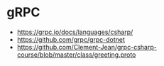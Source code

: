 # gRPC
- https://grpc.io/docs/languages/csharp/
- https://github.com/grpc/grpc-dotnet
- https://github.com/Clement-Jean/grpc-csharp-course/blob/master/class/greeting.proto
